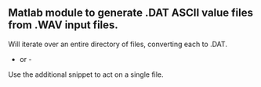 ## Matlab module to generate .DAT ASCII value files from .WAV input files.

Will iterate over an entire directory of files, converting each to .DAT.

- or -

Use the additional snippet to act on a single file.
